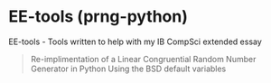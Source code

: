 # EE-tools (prng-python)
EE-tools - Tools written to help with my IB CompSci extended essay

> Re-implimentation of a Linear Congruential Random Number Generator in Python Using the BSD default variables